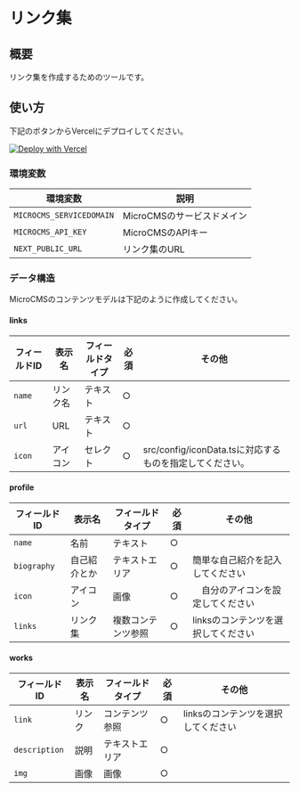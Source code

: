 # リンク集

## 概要

リンク集を作成するためのツールです。

## 使い方

下記のボタンからVercelにデプロイしてください。

[![Deploy with Vercel](https://vercel.com/button)](https://vercel.com/new/clone?repository-url=https%3A%2F%2Fgithub.com%2Friya-amemiya%2Flinks%2Ftree%2Fmain&env=MICROCMS_SERVICEDOMAIN,MICROCMS_API_KEY,NEXT_PUBLIC_URL&demo-title=Demo&demo-url=https%3A%2F%2Friya-amemiya-links.oshaburikitchin.com%2F)

### 環境変数

| 環境変数 | 説明 |
| --- | --- |
| `MICROCMS_SERVICEDOMAIN` | MicroCMSのサービスドメイン |
| `MICROCMS_API_KEY` | MicroCMSのAPIキー |
| `NEXT_PUBLIC_URL` | リンク集のURL |

### データ構造

MicroCMSのコンテンツモデルは下記のように作成してください。

#### links

| フィールドID | 表示名 | フィールドタイプ | 必須 | その他 |
| --- | --- | --- | --- | --- |
| `name` | リンク名 | テキスト | ○ | |
| `url` | URL | テキスト | ○ | |
| `icon` | アイコン | セレクト | ○ | src/config/iconData.tsに対応するものを指定してください。 |

#### profile

| フィールドID | 表示名 | フィールドタイプ | 必須 | その他 |
| --- | --- | --- | --- | --- |
| `name` | 名前 | テキスト | ○ | |
| `biography` | 自己紹介とか | テキストエリア | ○ | 簡単な自己紹介を記入してください |
| `icon` | アイコン | 画像 | ○ |　自分のアイコンを設定してください |
| `links` | リンク集 | 複数コンテンツ参照 | ○ | linksのコンテンツを選択してください |

#### works

| フィールドID | 表示名 | フィールドタイプ | 必須 | その他 |
| --- | --- | --- | --- | --- |
| `link` | リンク | コンテンツ参照 | ○ | linksのコンテンツを選択してください |
| `description` | 説明 | テキストエリア | ○ | |
| `img` | 画像 | 画像 | ○ | |
